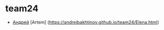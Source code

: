 # team24

- [Андрей](https://andreibakhtinov.github.io/team24/Elena.html)
[Artem] (https://andreibakhtinov.github.io/team24/Elena.html)